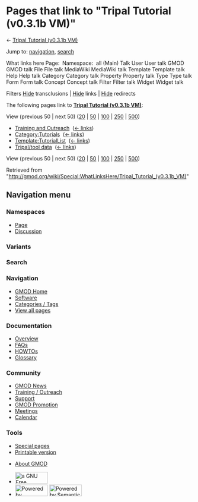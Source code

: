 <div id="mw-page-base" class="noprint">

</div>

<div id="mw-head-base" class="noprint">

</div>

<div id="content" class="mw-body" role="main">

<span id="top"></span>

<div id="mw-js-message" style="display:none;">

</div>



# <span dir="auto">Pages that link to "Tripal Tutorial (v0.3.1b VM)"</span>

<div id="bodyContent">

<div id="contentSub">

← [Tripal Tutorial (v0.3.1b
VM)](/wiki/Tripal_Tutorial_(v0.3.1b_VM) "Tripal Tutorial (v0.3.1b VM)")

</div>

<div id="jump-to-nav" class="mw-jump">

Jump to: [navigation](#mw-navigation), [search](#p-search)

</div>

<div id="mw-content-text">

What links here Page:  Namespace:  all (Main) Talk User User talk GMOD
GMOD talk File File talk MediaWiki MediaWiki talk Template Template talk
Help Help talk Category Category talk Property Property talk Type Type
talk Form Form talk Concept Concept talk Filter Filter talk Widget
Widget talk

Filters
[Hide](/mediawiki/index.php?title=Special:WhatLinksHere/Tripal_Tutorial_(v0.3.1b_VM)&hidetrans=1 "Special:WhatLinksHere/Tripal Tutorial (v0.3.1b VM)")
transclusions \|
[Hide](/mediawiki/index.php?title=Special:WhatLinksHere/Tripal_Tutorial_(v0.3.1b_VM)&hidelinks=1 "Special:WhatLinksHere/Tripal Tutorial (v0.3.1b VM)")
links \|
[Hide](/mediawiki/index.php?title=Special:WhatLinksHere/Tripal_Tutorial_(v0.3.1b_VM)&hideredirs=1 "Special:WhatLinksHere/Tripal Tutorial (v0.3.1b VM)")
redirects

The following pages link to **[Tripal Tutorial (v0.3.1b
VM)](/wiki/Tripal_Tutorial_(v0.3.1b_VM) "Tripal Tutorial (v0.3.1b VM)")**:

View (previous 50 \| next 50)
([20](/mediawiki/index.php?title=Special:WhatLinksHere/Tripal_Tutorial_(v0.3.1b_VM)&limit=20 "Special:WhatLinksHere/Tripal Tutorial (v0.3.1b VM)")
\|
[50](/mediawiki/index.php?title=Special:WhatLinksHere/Tripal_Tutorial_(v0.3.1b_VM)&limit=50 "Special:WhatLinksHere/Tripal Tutorial (v0.3.1b VM)")
\|
[100](/mediawiki/index.php?title=Special:WhatLinksHere/Tripal_Tutorial_(v0.3.1b_VM)&limit=100 "Special:WhatLinksHere/Tripal Tutorial (v0.3.1b VM)")
\|
[250](/mediawiki/index.php?title=Special:WhatLinksHere/Tripal_Tutorial_(v0.3.1b_VM)&limit=250 "Special:WhatLinksHere/Tripal Tutorial (v0.3.1b VM)")
\|
[500](/mediawiki/index.php?title=Special:WhatLinksHere/Tripal_Tutorial_(v0.3.1b_VM)&limit=500 "Special:WhatLinksHere/Tripal Tutorial (v0.3.1b VM)"))

- [Training and
  Outreach](/wiki/Training_and_Outreach "Training and Outreach") ‎
  <span class="mw-whatlinkshere-tools">([←
  links](/mediawiki/index.php?title=Special:WhatLinksHere&target=Training+and+Outreach "Special:WhatLinksHere"))</span>
- [Category:Tutorials](/wiki/Category:Tutorials "Category:Tutorials") ‎
  <span class="mw-whatlinkshere-tools">([←
  links](/mediawiki/index.php?title=Special:WhatLinksHere&target=Category%3ATutorials "Special:WhatLinksHere"))</span>
- [Template:TutorialList](/wiki/Template:TutorialList "Template:TutorialList")
  ‎ <span class="mw-whatlinkshere-tools">([←
  links](/mediawiki/index.php?title=Special:WhatLinksHere&target=Template%3ATutorialList "Special:WhatLinksHere"))</span>
- [Tripal/tool data](/wiki/Tripal/tool_data "Tripal/tool data") ‎
  <span class="mw-whatlinkshere-tools">([←
  links](/mediawiki/index.php?title=Special:WhatLinksHere&target=Tripal%2Ftool+data "Special:WhatLinksHere"))</span>

View (previous 50 \| next 50)
([20](/mediawiki/index.php?title=Special:WhatLinksHere/Tripal_Tutorial_(v0.3.1b_VM)&limit=20 "Special:WhatLinksHere/Tripal Tutorial (v0.3.1b VM)")
\|
[50](/mediawiki/index.php?title=Special:WhatLinksHere/Tripal_Tutorial_(v0.3.1b_VM)&limit=50 "Special:WhatLinksHere/Tripal Tutorial (v0.3.1b VM)")
\|
[100](/mediawiki/index.php?title=Special:WhatLinksHere/Tripal_Tutorial_(v0.3.1b_VM)&limit=100 "Special:WhatLinksHere/Tripal Tutorial (v0.3.1b VM)")
\|
[250](/mediawiki/index.php?title=Special:WhatLinksHere/Tripal_Tutorial_(v0.3.1b_VM)&limit=250 "Special:WhatLinksHere/Tripal Tutorial (v0.3.1b VM)")
\|
[500](/mediawiki/index.php?title=Special:WhatLinksHere/Tripal_Tutorial_(v0.3.1b_VM)&limit=500 "Special:WhatLinksHere/Tripal Tutorial (v0.3.1b VM)"))

</div>

<div class="printfooter">

Retrieved from
"<http://gmod.org/wiki/Special:WhatLinksHere/Tripal_Tutorial_(v0.3.1b_VM)>"

</div>

<div id="catlinks" class="catlinks catlinks-allhidden">

</div>

<div class="visualClear">

</div>

</div>

</div>

<div id="mw-navigation">

## Navigation menu

<div id="mw-head">



<div id="left-navigation">

<div id="p-namespaces" class="vectorTabs" role="navigation"
aria-labelledby="p-namespaces-label">

### Namespaces

- <span id="ca-nstab-main"><a href="/wiki/Tripal_Tutorial_(v0.3.1b_VM)" accesskey="c"
  title="View the content page [c]">Page</a></span>
- <span id="ca-talk"><a
  href="/mediawiki/index.php?title=Talk:Tripal_Tutorial_(v0.3.1b_VM)&amp;action=edit&amp;redlink=1"
  accesskey="t"
  title="Discussion about the content page [t]">Discussion</a></span>

</div>

<div id="p-variants" class="vectorMenu emptyPortlet" role="navigation"
aria-labelledby="p-variants-label">

### 

### Variants[](#)

<div class="menu">

</div>

</div>

</div>

<div id="right-navigation">





</div>

<div id="p-search" role="search">

### Search

<div id="simpleSearch">

</div>

</div>

</div>

</div>

<div id="mw-panel">

<div id="p-logo" role="banner">

<a href="/wiki/Main_Page"
style="background-image: url(http://gmod.org/images/GMOD-cogs.png);"
title="Visit the main page"></a>

</div>

<div id="p-Navigation" class="portal" role="navigation"
aria-labelledby="p-Navigation-label">

### Navigation

<div class="body">

- <span id="n-GMOD-Home">[GMOD Home](/wiki/Main_Page)</span>
- <span id="n-Software">[Software](/wiki/GMOD_Components)</span>
- <span id="n-Categories-.2F-Tags">[Categories /
  Tags](/wiki/Categories)</span>
- <span id="n-View-all-pages">[View all
  pages](/wiki/Special:AllPages)</span>

</div>

</div>

<div id="p-Documentation" class="portal" role="navigation"
aria-labelledby="p-Documentation-label">

### Documentation

<div class="body">

- <span id="n-Overview">[Overview](/wiki/Overview)</span>
- <span id="n-FAQs">[FAQs](/wiki/Category:FAQ)</span>
- <span id="n-HOWTOs">[HOWTOs](/wiki/Category:HOWTO)</span>
- <span id="n-Glossary">[Glossary](/wiki/Glossary)</span>

</div>

</div>

<div id="p-Community" class="portal" role="navigation"
aria-labelledby="p-Community-label">

### Community

<div class="body">

- <span id="n-GMOD-News">[GMOD News](/wiki/GMOD_News)</span>
- <span id="n-Training-.2F-Outreach">[Training /
  Outreach](/wiki/Training_and_Outreach)</span>
- <span id="n-Support">[Support](/wiki/Support)</span>
- <span id="n-GMOD-Promotion">[GMOD
  Promotion](/wiki/GMOD_Promotion)</span>
- <span id="n-Meetings">[Meetings](/wiki/Meetings)</span>
- <span id="n-Calendar">[Calendar](/wiki/Calendar)</span>

</div>

</div>

<div id="p-tb" class="portal" role="navigation"
aria-labelledby="p-tb-label">

### Tools

<div class="body">

- <span id="t-specialpages"><a href="/wiki/Special:SpecialPages" accesskey="q"
  title="A list of all special pages [q]">Special pages</a></span>
- <span id="t-print"><a
  href="/mediawiki/index.php?title=Special:WhatLinksHere/Tripal_Tutorial_(v0.3.1b_VM)&amp;printable=yes"
  rel="alternate" accesskey="p"
  title="Printable version of this page [p]">Printable version</a></span>

</div>

</div>

</div>

</div>

<div id="footer" role="contentinfo">

- <span id="footer-places-about">[About
  GMOD](/wiki/GMOD:About "GMOD:About")</span>

<!-- -->

- <span id="footer-copyrightico">[<img src="http://www.gnu.org/graphics/gfdl-logo-small.png" width="88"
  height="31" alt="a GNU Free Documentation License" />](http://www.gnu.org/licenses/fdl-1.3.html)</span>
- <span id="footer-poweredbyico">[<img src="/mediawiki/skins/common/images/poweredby_mediawiki_88x31.png"
  width="88" height="31" alt="Powered by MediaWiki" />](//www.mediawiki.org/)
  [<img
  src="/mediawiki/extensions/SemanticMediaWiki/includes/../resources/images/smw_button.png"
  width="88" height="31" alt="Powered by Semantic MediaWiki" />](https://www.semantic-mediawiki.org/wiki/Semantic_MediaWiki)</span>

<div style="clear:both">

</div>

</div>
